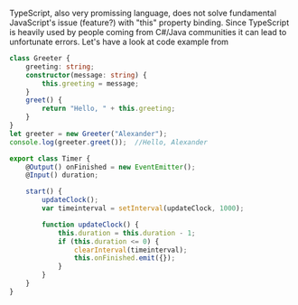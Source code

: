 TypeScript, also very promissing language, does not solve fundamental JavaScript's issue (feature?) with "this" property binding. Since TypeScript is heavily used by people coming from C#/Java communities it can lead to unfortunate errors. Let's have a look at code example from 

```TypeScript
class Greeter {
    greeting: string;
    constructor(message: string) {
        this.greeting = message;
    }
    greet() {
        return "Hello, " + this.greeting;
    }
}
let greeter = new Greeter("Alexander");
console.log(greeter.greet());  //Hello, Alexander
```

```TypeScript
export class Timer {
    @Output() onFinished = new EventEmitter();
    @Input() duration;

    start() {
        updateClock();
        var timeinterval = setInterval(updateClock, 1000);

        function updateClock() {
            this.duration = this.duration - 1;
            if (this.duration <= 0) {
                clearInterval(timeinterval);
                this.onFinished.emit({});
            }
        }
    }
}
```
